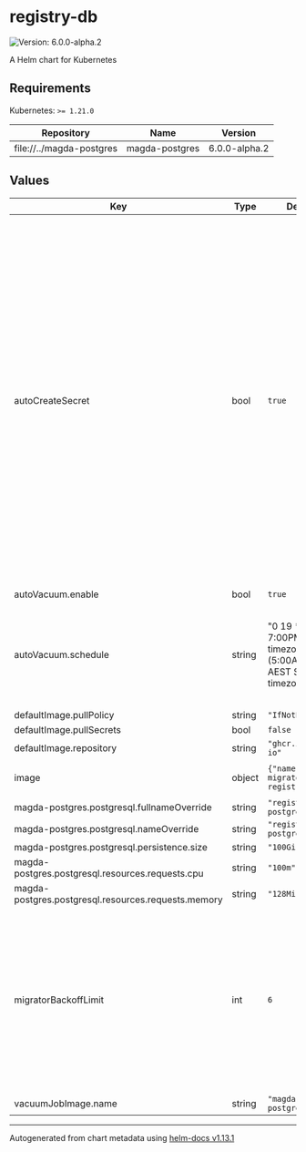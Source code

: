 # registry-db

![Version: 6.0.0-alpha.2](https://img.shields.io/badge/Version-6.0.0--alpha.2-informational?style=flat-square)

A Helm chart for Kubernetes

## Requirements

Kubernetes: `>= 1.21.0`

| Repository | Name | Version |
|------------|------|---------|
| file://../magda-postgres | magda-postgres | 6.0.0-alpha.2 |

## Values

| Key | Type | Default | Description |
|-----|------|---------|-------------|
| autoCreateSecret | bool | `true` | whether auto-create secret for client account password. After the migrator runs properly, a non-superuser DB account (named `client`) will be created. Its password will loaded from secret `{{ .Chart.Name }}-password` (e.g. `authorization-db-passwor`) & key: `password`. Set this option to `true` will make helm auto-create the secret with random password, ONLY when the secret not exists. |
| autoVacuum.enable | bool | `true` |  |
| autoVacuum.schedule | string | "0 19 * * *": 7:00PM UTC timezone (5:00AM in AEST Sydney timezone) daily | auto vacuum cronjob schedule string. specified using unix-cron format (in UTC timezone by default). |
| defaultImage.pullPolicy | string | `"IfNotPresent"` |  |
| defaultImage.pullSecrets | bool | `false` |  |
| defaultImage.repository | string | `"ghcr.io/magda-io"` |  |
| image | object | `{"name":"magda-migrator-registry-db"}` | migrator docker image settings |
| magda-postgres.postgresql.fullnameOverride | string | `"registry-db-postgresql"` |  |
| magda-postgres.postgresql.nameOverride | string | `"registry-db-postgresql"` |  |
| magda-postgres.postgresql.persistence.size | string | `"100Gi"` |  |
| magda-postgres.postgresql.resources.requests.cpu | string | `"100m"` |  |
| magda-postgres.postgresql.resources.requests.memory | string | `"128Mi"` |  |
| migratorBackoffLimit | int | `6` | No. of retries before the migrator job is considered as failed. Failed Pods associated with the Job are recreated by the Job controller with an exponential back-off delay (10s, 20s, 40s ...) capped at six minutes. |
| vacuumJobImage.name | string | `"magda-postgres"` |  |

----------------------------------------------
Autogenerated from chart metadata using [helm-docs v1.13.1](https://github.com/norwoodj/helm-docs/releases/v1.13.1)
